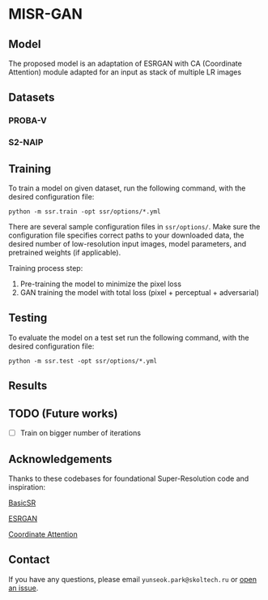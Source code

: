 # MISR-GAN

## Model
The proposed model is an adaptation of ESRGAN with CA (Coordinate Attention) module adapted for an input as stack of multiple LR images

## Datasets

### PROBA-V

### S2-NAIP

## Training
To train a model on given dataset, run the following command, with the desired configuration file:

`python -m ssr.train -opt ssr/options/*.yml`

There are several sample configuration files in `ssr/options/`. Make sure the configuration file specifies 
correct paths to your downloaded data, the desired number of low-resolution input images, model parameters, 
and pretrained weights (if applicable).

Training process step:
1. Pre-training the model to minimize the pixel loss
2. GAN training the model with total loss (pixel + perceptual + adversarial)

## Testing
To evaluate the model on a test set run the following command, with the desired configuration file:

`python -m ssr.test -opt ssr/options/*.yml`

## Results

## TODO (Future works)
- [ ] Train on bigger number of iterations 

## Acknowledgements
Thanks to these codebases for foundational Super-Resolution code and inspiration:

[BasicSR](https://github.com/XPixelGroup/BasicSR/tree/master})

[ESRGAN](https://github.com/xinntao/ESRGAN/tree/master)

[Coordinate Attention](https://github.com/houqb/CoordAttention)

## Contact
If you have any questions, please email `yunseok.park@skoltech.ru` or [open an issue](https://github.com/yunseok624/MISR-GAN/issues/new).
